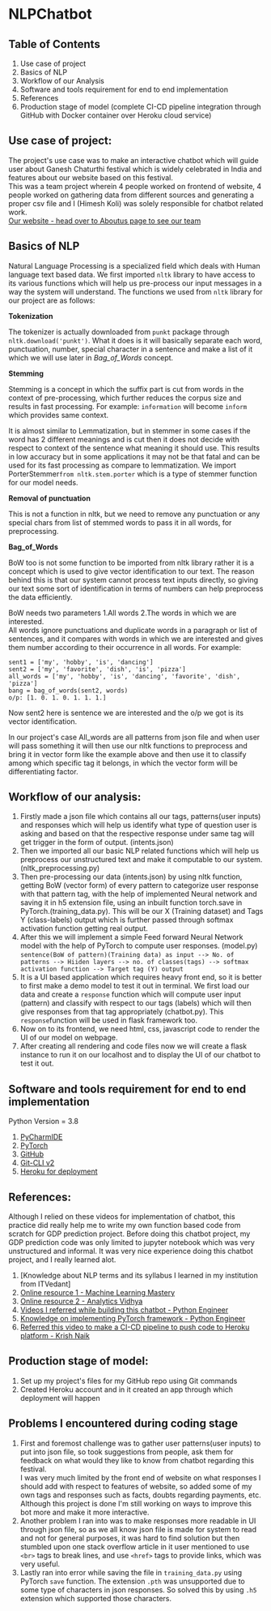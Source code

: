 # NLPChatbot

## Table of Contents
1) Use case of project
2) Basics of NLP
3) Workflow of our Analysis
4) Software and tools requirement for end to end implementation
5) References
6) Production stage of model (complete CI-CD pipeline integration through GitHub with Docker container over Heroku cloud service)

## Use case of project:
The project's use case was to make an interactive chatbot which will guide user about Ganesh Chaturthi festival which is 
widely celebrated in India and features about our website based on this festival.
<br>This was a team project wherein 4 people worked on frontend of website, 4 people worked on gathering data from 
different sources and generating a proper csv file and I (Himesh Koli) was solely responsible for chatbot related work.
<br>[Our website - head over to Aboutus page to see our team](https://travelwithbappa.web.app/)

## Basics of NLP
Natural Language Processing is a specialized field which deals with Human language text based data. We first imported ```nltk``` library 
to have access to its various functions which will help us pre-process our input messages in a way the system will 
understand. The functions we used from ```nltk``` library for our project are as follows:

**Tokenization**

The tokenizer is actually downloaded from ```punkt``` package through ```nltk.download('punkt')```. What it does is it 
will basically separate each word, punctuation, number, special character in a sentence and make a list of it which we 
will use later in *Bag_of_Words* concept.

**Stemming**

Stemming is a concept in which the suffix part is cut from words in the context of pre-processing, which further reduces
the corpus size and results in fast processing. For example: `information` will become `inform` which provides same context. 

It is almost similar to Lemmatization, but in stemmer in some cases if the word has 2 different meanings and is cut then 
it does not decide with respect to context of the sentence what meaning it should use. This results in low accuracy but 
in some applications it may not be that fatal and can be used for its fast processing as compare to lemmatization. We 
import PorterStemmer```from nltk.stem.porter``` which is a type of stemmer function for our model needs.

**Removal of punctuation**

This is not a function in nltk, but we need to remove any punctuation or any special chars from list of stemmed words 
to pass it in all words, for preprocessing.

**Bag_of_Words**

BoW too is not some function to be imported from nltk library rather it is a concept which is used to give vector 
identification to our text. The reason behind this is that our system cannot process text inputs directly, so giving our 
text some sort of identification in terms of numbers can help preprocess the data efficiently.

BoW needs two parameters 1.All words 2.The words in which we are interested.
<br>All words ignore punctuations and duplicate words in a paragraph or list of sentences, and it compares with words in 
which we are interested and gives them number according to their occurrence in all words. For example:
```
sent1 = ['my', 'hobby', 'is', 'dancing']
sent2 = ['my', 'favorite', 'dish', 'is', 'pizza']
all_words = ['my', 'hobby', 'is', 'dancing', 'favorite', 'dish', 'pizza']
bang = bag_of_words(sent2, words)
o/p: [1. 0. 1. 0. 1. 1. 1.]
```
Now sent2 here is sentence we are interested and the o/p we got is its vector identification.

In our project's case All_words are all patterns from json file and when user will pass something it will then use 
our nltk functions to preprocess and bring it in vector form like the example above and then use it to classify among 
which specific tag it belongs, in which the vector form will be differentiating factor.

## Workflow of our analysis:

1) Firstly made a json file which contains all our tags, patterns(user inputs) and responses which will help us identify what type
of question user is asking and based on that the respective response under same tag will get trigger in the form of 
output. (intents.json)
2) Then we imported all our basic NLP related functions which will help us preprocess our unstructured text and make it
computable to our system. (nltk_preprocessing.py)
3) Then pre-processing our data (intents.json) by using nltk function, getting BoW (vector form) of every pattern to 
categorize user response with that pattern tag, with the help of implemented Neural network and saving it in 
h5 extension file, using an inbuilt function torch.save in PyTorch.(training_data.py). This will be our X (Training 
dataset) and Tags Y (class-labels) output which is further passed through softmax activation function getting real output.
4) After this we will implement a simple Feed forward Neural Network model with the help of PyTorch to compute user 
responses. (model.py)
<br> `sentence(BoW of pattern)(Training data) as input --> No. of patterns --> Hiiden layers --> no. of classes(tags) --> softmax activation function --> Target tag (Y) output`
5) It is a UI based application which requires heavy front end, so it is better to first make a demo model to test it 
out in terminal. We first load our data and create a `response` function which will compute user input (pattern) and 
classify with respect to our tags (labels) which will then give responses from that tag appropriately (chatbot.py). 
This `response`function will be used in flask framework too.
6) Now on to its frontend, we need html, css, javascript code to render the UI of our model on webpage.
7) After creating all rendering and code files now we will create a flask instance to run it on our localhost and to display 
the UI of our chatbot to test it out.

## Software and tools requirement for end to end implementation

Python Version = 3.8
1) [PyCharmIDE](https://www.jetbrains.com/pycharm/download/#section=windows)
2) [PyTorch](https://pytorch.org/get-started/locally/)
3) [GitHub](https://github.com/)
4) [Git-CLI v2](https://git-scm.com/downloads)
5) [Heroku for deployment](https://dashboard.heroku.com/)

## References:
Although I relied on these videos for implementation of chatbot, this practice did really help me to write my own 
function based code from scratch for GDP prediction project. Before doing this chatbot project, my GDP prediction code 
was only limited to jupyter notebook which was very unstructured and informal. It was very nice experience doing this 
chatbot project, and I really learned alot.

1) [Knowledge about NLP terms and its syllabus I learned in my institution from ITVedant]
2) [Online resource 1 - Machine Learning Mastery](https://machinelearningmastery.com)
3) [Online resource 2 - Analytics Vidhya](https://www.analyticsvidhya.com/)
4) [Videos I referred while building this chatbot - Python Engineer](https://www.youtube.com/watch?v=RpWeNzfSUHw&list=PLqnslRFeH2UrFW4AUgn-eY37qOAWQpJyg)
5) [Knowledge on implementing PyTorch framework - Python Engineer](https://www.youtube.com/watch?v=EMXfZB8FVUA&list=PLqnslRFeH2UrcDBWF5mfPGpqQDSta6VK4)
6) [Referred this video to make a CI-CD pipeline to push code to Heroku platform - Krish Naik](https://youtu.be/Gs15V79cauo)

## Production stage of model:
1) Set up my project's files for my GitHub repo using Git commands
2) Created Heroku account and in it created an app through which deployment will happen

## Problems I encountered during coding stage
1) First and foremost challenge was to gather user patterns(user inputs) to put into json file, so took suggestions from 
people, ask them for feedback on what would they like to know from chatbot regarding this festival. 
<br>I was very much limited by the front end of website on what responses I should add with respect to features of 
website, so added some of my own tags and responses such as facts, doubts regarding payments, etc. 
<br>Although this project is done I'm still working on ways to improve this bot more and make it more interactive.
2) Another problem I ran into was to make responses more readable in UI through json file, so as we all know json file 
is made for system to read and not for general purposes, it was hard to find solution but then stumbled upon one stack 
overflow article in it user mentioned to use `<br>` tags to break lines, and use `<href>` tags to provide links, which 
was very useful.
3) Lastly ran into error while saving the file in `training_data.py` using PyTorch `save` function. The extension `.pth` 
was unsupported due to some type of characters in json responses. So solved this by using `.h5` extension which supported
those characters.
